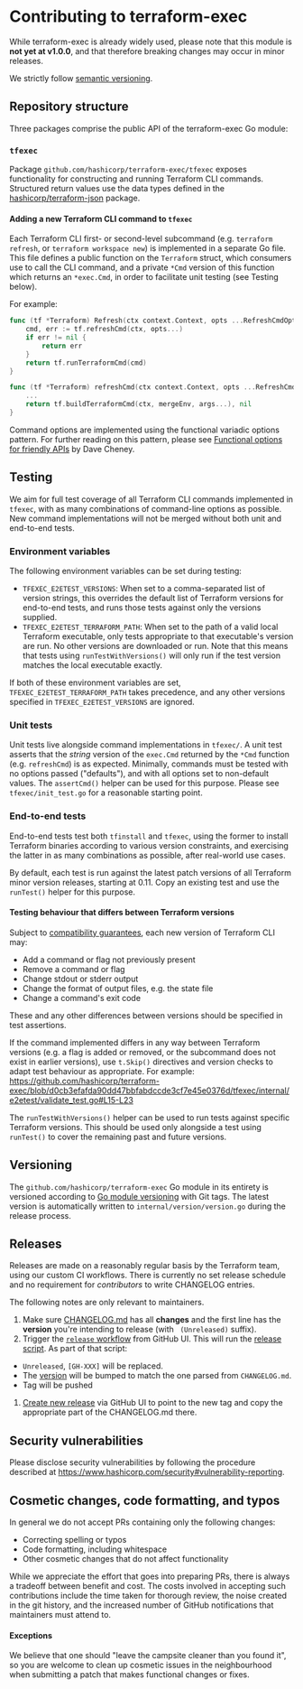 # Contributing to terraform-exec

While terraform-exec is already widely used, please note that this module is **not yet at v1.0.0**, and that therefore breaking changes may occur in minor releases.

We strictly follow [semantic versioning](https://semver.org).

## Repository structure

Three packages comprise the public API of the terraform-exec Go module:

### `tfexec`

Package `github.com/hashicorp/terraform-exec/tfexec` exposes functionality for constructing and running Terraform CLI commands. Structured return values use the data types defined in the [hashicorp/terraform-json](https://github.com/hashicorp/terraform-json) package.

#### Adding a new Terraform CLI command to `tfexec`

Each Terraform CLI first- or second-level subcommand (e.g. `terraform refresh`, or `terraform workspace new`) is implemented in a separate Go file. This file defines a public function on the `Terraform` struct, which consumers use to call the CLI command, and a private `*Cmd` version of this function which returns an `*exec.Cmd`, in order to facilitate unit testing (see Testing below).

For example:
```go
func (tf *Terraform) Refresh(ctx context.Context, opts ...RefreshCmdOption) error {
	cmd, err := tf.refreshCmd(ctx, opts...)
	if err != nil {
		return err
	}
	return tf.runTerraformCmd(cmd)
}

func (tf *Terraform) refreshCmd(ctx context.Context, opts ...RefreshCmdOption) (*exec.Cmd, error) {
	...
  	return tf.buildTerraformCmd(ctx, mergeEnv, args...), nil
}
```

Command options are implemented using the functional variadic options pattern. For further reading on this pattern, please see [Functional options for friendly APIs](https://dave.cheney.net/2014/10/17/functional-options-for-friendly-apis) by Dave Cheney.

## Testing

We aim for full test coverage of all Terraform CLI commands implemented in `tfexec`, with as many combinations of command-line options as possible. New command implementations will not be merged without both unit and end-to-end tests.

### Environment variables

The following environment variables can be set during testing:

 - `TFEXEC_E2ETEST_VERSIONS`: When set to a comma-separated list of version strings, this overrides the default list of Terraform versions for end-to-end tests, and runs those tests against only the versions supplied.
 - `TFEXEC_E2ETEST_TERRAFORM_PATH`: When set to the path of a valid local Terraform executable, only tests appropriate to that executable's version are run. No other versions are downloaded or run. Note that this means that tests using `runTestWithVersions()` will only run if the test version matches the local executable exactly.

If both of these environment variables are set, `TFEXEC_E2ETEST_TERRAFORM_PATH` takes precedence, and any other versions specified in `TFEXEC_E2ETEST_VERSIONS` are ignored.

### Unit tests

Unit tests live alongside command implementations in `tfexec/`. A unit test asserts that the *string* version of the `exec.Cmd` returned by the `*Cmd` function (e.g. `refreshCmd`) is as expected. Minimally, commands must be tested with no options passed ("defaults"), and with all options set to non-default values. The `assertCmd()` helper can be used for this purpose. Please see `tfexec/init_test.go` for a reasonable starting point.

### End-to-end tests

End-to-end tests test both `tfinstall` and `tfexec`, using the former to install Terraform binaries according to various version constraints, and exercising the latter in as many combinations as possible, after real-world use cases.

By default, each test is run against the latest patch versions of all Terraform minor version releases, starting at 0.11. Copy an existing test and use the `runTest()` helper for this purpose.

#### Testing behaviour that differs between Terraform versions

Subject to [compatibility guarantees](https://www.terraform.io/language/v1-compatibility-promises), each new version of Terraform CLI may:
 - Add a command or flag not previously present
 - Remove a command or flag
 - Change stdout or stderr output
 - Change the format of output files, e.g. the state file
 - Change a command's exit code
 
These and any other differences between versions should be specified in test assertions.

If the command implemented differs in any way between Terraform versions (e.g. a flag is added or removed, or the subcommand does not exist in earlier versions), use `t.Skip()` directives and version checks to adapt test behaviour as appropriate. For example:
https://github.com/hashicorp/terraform-exec/blob/d0cb3efafda90dd47bbfabdccde3cf7e45e0376d/tfexec/internal/e2etest/validate_test.go#L15-L23

The `runTestWithVersions()` helper can be used to run tests against specific Terraform versions. This should be used only alongside a test using `runTest()` to cover the remaining past and future versions.

## Versioning

The `github.com/hashicorp/terraform-exec` Go module in its entirety is versioned according to [Go module versioning](https://golang.org/ref/mod#versions) with Git tags. The latest version is automatically written to `internal/version/version.go` during the release process.

## Releases

Releases are made on a reasonably regular basis by the Terraform team, using our custom CI workflows. There is currently no set release schedule and no requirement for _contributors_ to write CHANGELOG entries.

The following notes are only relevant to maintainers.

1. Make sure [CHANGELOG.md](https://github.com/hashicorp/terraform-exec/blob/main/CHANGELOG.md) has all **changes** and the first line has the **version** you're intending to release (with ` (Unreleased)` suffix).
1. Trigger the [`release` workflow](https://github.com/hashicorp/terraform-exec/actions/workflows/release.yml) from GitHub UI. This will run the [release script](https://github.com/hashicorp/terraform-exec/blob/main/scripts/release/release.sh). As part of that script:
  - `Unreleased`, `[GH-XXX]` will be replaced.
  - The [version](https://github.com/hashicorp/terraform-exec/blob/main/internal/version/version.go#L3) will be bumped to match the one parsed from `CHANGELOG.md`.
  - Tag will be pushed
1. [Create new release](https://github.com/hashicorp/terraform-exec/releases/new) via GitHub UI to point to the new tag and copy the appropriate part of the CHANGELOG.md there.

## Security vulnerabilities

Please disclose security vulnerabilities by following the procedure
described at https://www.hashicorp.com/security#vulnerability-reporting.


## Cosmetic changes, code formatting, and typos

In general we do not accept PRs containing only the following changes:

 - Correcting spelling or typos
 - Code formatting, including whitespace
 - Other cosmetic changes that do not affect functionality
 
While we appreciate the effort that goes into preparing PRs, there is always a tradeoff between benefit and cost. The costs involved in accepting such contributions include the time taken for thorough review, the noise created in the git history, and the increased number of GitHub notifications that maintainers must attend to.

#### Exceptions

We believe that one should "leave the campsite cleaner than you found it", so you are welcome to clean up cosmetic issues in the neighbourhood when submitting a patch that makes functional changes or fixes.
